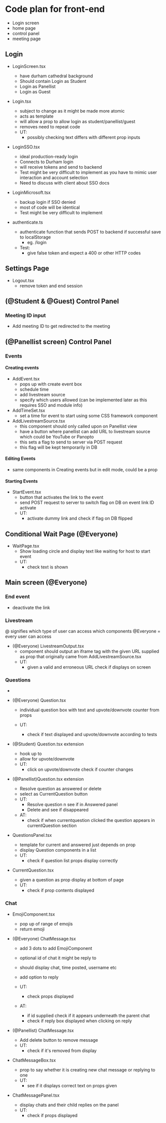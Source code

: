 # Code plan for front-end

- Login screen
- home page
- control panel
- meeting page

## Login

- LoginScreen.tsx

  - have durham cathedral background
  - Should contain Login as Student
  - Login as Panellist
  - Login as Guest

- Login.tsx

  - subject to change as it might be made more atomic
  - acts as template
  - will allow a prop to allow login as student/panellist/guest
  - removes need to repeat code
  - UT:
    - possibly checking text differs with different prop inputs

- LoginSSO.tsx

  - ideal production-ready login
  - Connects to Durham login
  - will receive tokens and send to backend
  - Test might be very difficult to implement as you have to mimic user interaction and account selection
  - Need to discuss with client about SSO docs

- LoginMicrosoft.tsx

  - backup login if SSO denied
  - most of code will be identical
  - Test might be very difficult to implement

- authenticate.ts
  - authenticate function that sends POST to backend if successful save to localStorage
    - eg. /login
  - Test:
    - give false token and expect a 400 or other HTTP codes

## Settings Page

- Logout.tsx
  - remove token and end session

## (@Student & @Guest) Control Panel

### Meeting ID input

- Add meeting ID to get redirected to the meeting

## (@Panellist screen) Control Panel

### Events

#### Creating events

- AddEvent.tsx
  - pops up with create event box
  - schedule time
  - add livestream source
  - specify which users allowed (can be implemented later as this requires SSO and module info)
- AddTimeSet.tsx
  - set a time for event to start using some CSS framework component
- AddLivestreamSource.tsx
  - this component should only called upon on Panellist view
  - have a button where panellist can add URL to livestream source which could be YouTube or Panopto
  - this sets a flag to send to server via POST request
  - this flag will be kept temporarily in DB

#### Editing Events

- same components in Creating events but in edit mode, could be a prop

#### Starting Events

- StartEvent.tsx
  - button that activates the link to the event
  - send POST request to server to switch flag on DB on event link ID activate
  - UT:
    - activate dummy link and check if flag on DB flipped

## Conditional Wait Page (@Everyone)

- WaitPage.tsx
  - Show loading circle and display text like waiting for host to start event
  - UT:
    - check text is shown

## Main screen (@Everyone)

### End event

- deactivate the link

### Livestream

@ signifies which type of user can access which components
@Everyone = every user can access

- (@Everyone) LivestreamOutput.tsx
  - component should output an iframe tag with the given URL supplied as prop that originally came from AddLivestreamSource.tsx
  - UT:
    - given a valid and erroneous URL check if displays on screen

### Questions

-
- (@Everyone) Question.tsx

  - individual question box with text and upvote/downvote counter from props

  - UT:
    - check if text displayed and upvote/downvote according to tests

- (@Student) Question.tsx extension

  - hook up to
  - allow for upvote/downvote
  - UT:
    - click on upvote/downvote check if counter changes

- (@Panellist)Question.tsx extension

  - Resolve question as answered or delete
  - select as CurrentQuestion button
  - UT:
    - Resolve question n see if in Answered panel
    - Delete and see if disappeared
  - AT:
    - check if when currentquestion clicked the question appears in currentQuestion section

- QuestionsPanel.tsx

  - template for current and answered just depends on prop
  - display Question components in a list
  - UT:
    - check if question list props display correctly

- CurrentQuestion.tsx
  - given a question as prop display at bottom of page
  - UT:
    - check if prop contents displayed

### Chat

- EmojiComponent.tsx
  - pop up of range of emojis
  - return emoji
- (@Everyone) ChatMessage.tsx

  - add 3 dots to add EmojiComponent
  - optional id of chat it might be reply to
  - should display chat, time posted, username etc
  - add option to reply

  - UT:
    - check props displayed
  - AT:
    - if id supplied check if it appears underneath the parent chat
    - check if reply box displayed when clicking on reply

- (@Panellist) ChatMessage.tsx
  - Add delete button to remove message
  - UT:
    - check if it's removed from display
- ChatMessageBox.tsx

  - prop to say whether it is creating new chat message or replying to one
  - UT:
    - see if it displays correct text on props given

- ChatMessagePanel.tsx
  - display chats and their child replies on the panel
  - UT:
    - check if props displayed
